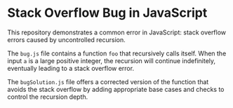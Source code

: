 # Stack Overflow Bug in JavaScript

This repository demonstrates a common error in JavaScript: stack overflow errors caused by uncontrolled recursion.

The `bug.js` file contains a function `foo` that recursively calls itself.  When the input `a` is a large positive integer, the recursion will continue indefinitely, eventually leading to a stack overflow error.

The `bugSolution.js` file offers a corrected version of the function that avoids the stack overflow by adding appropriate base cases and checks to control the recursion depth.